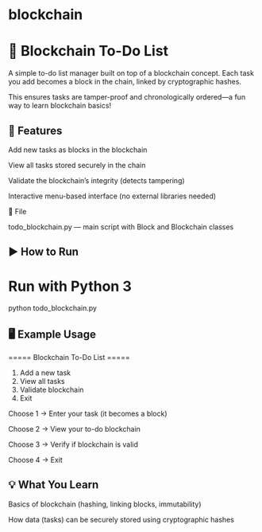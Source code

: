 # blockchain

# 📝 Blockchain To-Do List

A simple to-do list manager built on top of a blockchain concept.
Each task you add becomes a block in the chain, linked by cryptographic hashes.

This ensures tasks are tamper-proof and chronologically ordered—a fun way to learn blockchain basics!

## 🚀 Features

Add new tasks as blocks in the blockchain

View all tasks stored securely in the chain

Validate the blockchain’s integrity (detects tampering)

Interactive menu-based interface (no external libraries needed)

📂 File

todo_blockchain.py — main script with Block and Blockchain classes

## ▶️ How to Run
# Run with Python 3
python todo_blockchain.py

## 🖥️ Example Usage
===== Blockchain To-Do List =====
1. Add a new task
2. View all tasks
3. Validate blockchain
4. Exit


Choose 1 → Enter your task (it becomes a block)

Choose 2 → View your to-do blockchain

Choose 3 → Verify if blockchain is valid

Choose 4 → Exit

## 💡 What You Learn

Basics of blockchain (hashing, linking blocks, immutability)

How data (tasks) can be securely stored using cryptographic hashes
